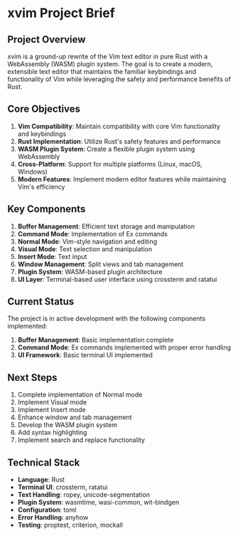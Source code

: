 # xvim Project Brief

## Project Overview

xvim is a ground-up rewrite of the Vim text editor in pure Rust with a WebAssembly (WASM) plugin system. The goal is to create a modern, extensible text editor that maintains the familiar keybindings and functionality of Vim while leveraging the safety and performance benefits of Rust.

## Core Objectives

1. **Vim Compatibility**: Maintain compatibility with core Vim functionality and keybindings
2. **Rust Implementation**: Utilize Rust's safety features and performance
3. **WASM Plugin System**: Create a flexible plugin system using WebAssembly
4. **Cross-Platform**: Support for multiple platforms (Linux, macOS, Windows)
5. **Modern Features**: Implement modern editor features while maintaining Vim's efficiency

## Key Components

1. **Buffer Management**: Efficient text storage and manipulation
2. **Command Mode**: Implementation of Ex commands
3. **Normal Mode**: Vim-style navigation and editing
4. **Visual Mode**: Text selection and manipulation
5. **Insert Mode**: Text input
6. **Window Management**: Split views and tab management
7. **Plugin System**: WASM-based plugin architecture
8. **UI Layer**: Terminal-based user interface using crossterm and ratatui

## Current Status

The project is in active development with the following components implemented:

1. **Buffer Management**: Basic implementation complete
2. **Command Mode**: Ex commands implemented with proper error handling
3. **UI Framework**: Basic terminal UI implemented

## Next Steps

1. Complete implementation of Normal mode
2. Implement Visual mode
3. Implement Insert mode
4. Enhance window and tab management
5. Develop the WASM plugin system
6. Add syntax highlighting
7. Implement search and replace functionality

## Technical Stack

- **Language**: Rust
- **Terminal UI**: crossterm, ratatui
- **Text Handling**: ropey, unicode-segmentation
- **Plugin System**: wasmtime, wasi-common, wit-bindgen
- **Configuration**: toml
- **Error Handling**: anyhow
- **Testing**: proptest, criterion, mockall
